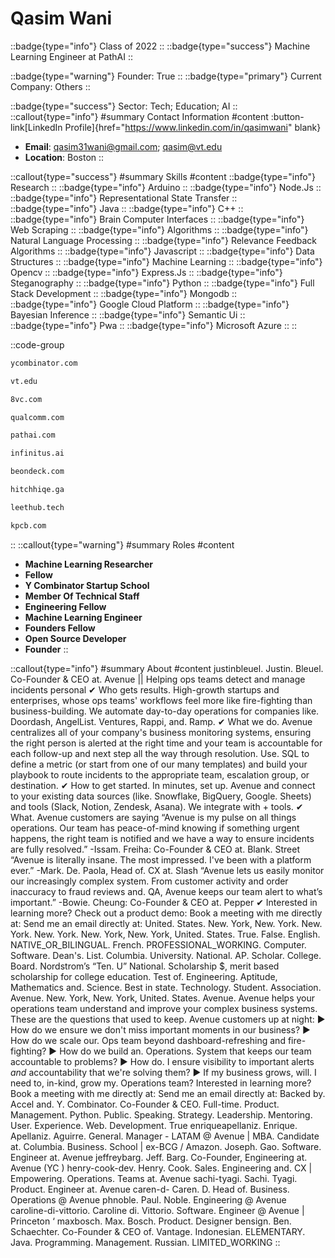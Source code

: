 # Qasim Wani
::badge{type="info"}
Class of 2022
::
::badge{type="success"}
Machine Learning Engineer at PathAI
::

::badge{type="warning"}
Founder: True
::
::badge{type="primary"}
Current Company: Others
::

::badge{type="success"}
Sector: Tech; Education; AI
::
::callout{type="info"}
#summary
Contact Information
#content
:button-link[LinkedIn Profile]{href="https://www.linkedin.com/in/qasimwani" blank}
- **Email**: qasim31wani@gmail.com; qasim@vt.edu
- **Location**: Boston
::

::callout{type="success"}
#summary
Skills
#content
::badge{type="info"}
Research
::
::badge{type="info"}
Arduino
::
::badge{type="info"}
Node.Js
::
::badge{type="info"}
Representational State Transfer
::
::badge{type="info"}
Java
::
::badge{type="info"}
C++
::
::badge{type="info"}
Brain Computer Interfaces
::
::badge{type="info"}
Web Scraping
::
::badge{type="info"}
Algorithms
::
::badge{type="info"}
Natural Language Processing
::
::badge{type="info"}
Relevance Feedback Algorithms
::
::badge{type="info"}
Javascript
::
::badge{type="info"}
Data Structures
::
::badge{type="info"}
Machine Learning
::
::badge{type="info"}
Opencv
::
::badge{type="info"}
Express.Js
::
::badge{type="info"}
Steganography
::
::badge{type="info"}
Python
::
::badge{type="info"}
Full Stack Development
::
::badge{type="info"}
Mongodb
::
::badge{type="info"}
Google Cloud Platform
::
::badge{type="info"}
Bayesian Inference
::
::badge{type="info"}
Semantic Ui
::
::badge{type="info"}
Pwa
::
::badge{type="info"}
Microsoft Azure
::
::

::code-group
```bash [Y Combinator]
ycombinator.com
```
```bash [Virginia Tech]
vt.edu
```
```bash [8VC]
8vc.com
```
```bash [Qualcomm]
qualcomm.com
```
```bash [PathAI]
pathai.com
```
```bash [Infinitus]
infinitus.ai
```
```bash [On Deck]
beondeck.com
```
```bash [HitchHiqe]
hitchhiqe.ga
```
```bash [LeetHub]
leethub.tech
```
```bash [Kleiner Perkins Caufield & Byers]
kpcb.com
```
::
::callout{type="warning"}
#summary
Roles
#content
- **Machine Learning Researcher**
- **Fellow**
- **Y Combinator Startup School**
- **Member Of Technical Staff**
- **Engineering Fellow**
- **Machine Learning Engineer**
- **Founders Fellow**
- **Open Source Developer**
- **Founder**
::

::callout{type="info"}
#summary
About
#content
justinbleuel. Justin. Bleuel. Co-Founder & CEO at. Avenue || Helping ops teams detect and manage incidents personal ✔︎ Who gets results. High-growth startups and enterprises, whose ops teams' workflows feel more like fire-fighting than business-building. We automate day-to-day operations for companies like. Doordash, AngelList. Ventures, Rappi, and. Ramp. ✔︎ What we do. Avenue centralizes all of your company's business monitoring systems, ensuring the right person is alerted at the right time and your team is accountable for each follow-up and next step all the way through resolution. Use. SQL to define a metric (or start from one of our many templates) and build your playbook to route incidents to the appropriate team, escalation group, or destination. ✔︎ How to get started. In minutes, set up. Avenue and connect to your existing data sources (like. Snowflake, BigQuery, Google. Sheets) and tools (Slack, Notion, Zendesk, Asana). We integrate with + tools. ✔︎ What. Avenue customers are saying “Avenue is my pulse on all things operations. Our team has peace-of-mind knowing if something urgent happens, the right team is notified and we have a way to ensure incidents are fully resolved.” -Issam. Freiha: Co-Founder & CEO at. Blank. Street “Avenue is literally insane. The most impressed. I've been with a platform ever.” -Mark. De. Paola, Head of. CX at. Slash “Avenue lets us easily monitor our increasingly complex system. From customer activity and order inaccuracy to fraud reviews and. QA, Avenue keeps our team alert to what’s important.” -Bowie. Cheung: Co-Founder & CEO at. Pepper ✔︎ Interested in learning more? Check out a product demo: Book a meeting with me directly at: Send me an email directly at: United. States. New. York, New. York. New. York. New. York. New. York, New. York, United. States. True. False. English. NATIVE_OR_BILINGUAL. French. PROFESSIONAL_WORKING. Computer. Software. Dean's. List. Columbia. University. National. AP. Scholar. College. Board. Nordstrom’s “Ten. U” National. Scholarship $, merit based scholarship for college education. Test of. Engineering. Aptitude, Mathematics and. Science. Best in state. Technology. Student. Association. Avenue. New. York, New. York, United. States. Avenue. Avenue helps your operations team understand and improve your complex business systems. These are the questions that used to keep. Avenue customers up at night: ▶︎ How do we ensure we don't miss important moments in our business? ▶︎ How do we scale our. Ops team beyond dashboard-refreshing and fire-fighting? ▶︎ How do we build an. Operations. System that keeps our team accountable to problems? ▶︎ How do. I ensure visibility to important alerts *and* accountability that we're solving them? ▶︎ If my business grows, will. I need to, in-kind, grow my. Operations team? Interested in learning more? Book a meeting with me directly at: Send me an email directly at: Backed by. Accel and. Y. Combinator. Co-Founder & CEO. Full-time. Product. Management. Python. Public. Speaking. Strategy. Leadership. Mentoring. User. Experience. Web. Development. True enriqueapellaniz. Enrique. Apellaniz. Aguirre. General. Manager - LATAM @ Avenue | MBA. Candidate at. Columbia. Business. School | ex-BCG / Amazon. Joseph. Gao. Software. Engineer at. Avenue jeffreybarg. Jeff. Barg. Co-Founder, Engineering at. Avenue (YC ) henry-cook-dev. Henry. Cook. Sales. Engineering and. CX | Empowering. Operations. Teams at. Avenue sachi-tyagi. Sachi. Tyagi. Product. Engineer at. Avenue caren-d- Caren. D. Head of. Business. Operations @ Avenue phnoble. Paul. Noble. Engineering @ Avenue caroline-di-vittorio. Caroline di. Vittorio. Software. Engineer @ Avenue | Princeton ‘ maxbosch. Max. Bosch. Product. Designer bensign. Ben. Schaechter. Co-Founder & CEO of. Vantage. Indonesian. ELEMENTARY. Java. Programming. Management. Russian. LIMITED_WORKING
::
